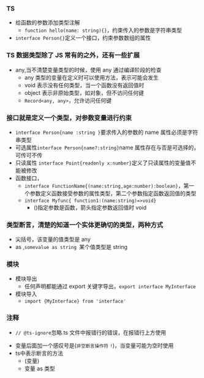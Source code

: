 ### TS

- 给函数的参数添加类型注解
  - `function hello(name: string){}`，约束传入的参数是字符串类型
- `interface Person{}`定义一个接口，约束参数数组的属性

### TS 数据类型除了 JS 常有的之外，还有一些扩展

- any,当不清楚变量类型的时候，使用 any 通过编译阶段的检查
  - any 类型的变量在定义时可以使用方法，表示可能会发生
  - void 表示没有任何类型，当一个函数没有返回值时
  - object 表示非原始类型，如对象，但不访问任何键
  - `Record<any, any>`，允许访问任何键

### 接口就是定义一个类型，对参数变量进行约束

- `interface Person{name :string }`要求传入的参数的 name 属性必须是字符串类型
- 可选属性`interface Person{name?:string}`name 属性存在与否是可选择的，可传可不传
- 只读属性 `interface Point{readonly x:number}`定义了只读属性的变量值不能被修改
- 函数接口，
  - `interface FunctionName{(name:string,age:number):boolean}`，第一个参数定义函数接受参数的属性类型，第二个参数指定函数返回值的类型
  - `interface Myfunc{ function1:(name:string)=>void}`
    - ()指定参数是函数，箭头指定参数返回值时 void

### 类型断言，清楚的知道一个实体更确切的类型，两种方式

- 尖括号，<any>该变量的值类型是 any
- as ,`somevalue as string `某个值类型是 string

### 模块

- 模块导出
  - 任何声明都能通过 export 关键字导出，`export interface MyInterface`
- 模块导入
  - `import {MyInterface} from 'interface'`

### 注释

- `// @ts-ignore`忽略.ts 文件中报错行的错误，在报错行上方使用


+ 变量后面加一个感叹号是(`非空断言操作符`  `!`)，当变量可能为空时使用
+ ts中表示断言的方法
  + (变量)
  + 变量 as 类型

